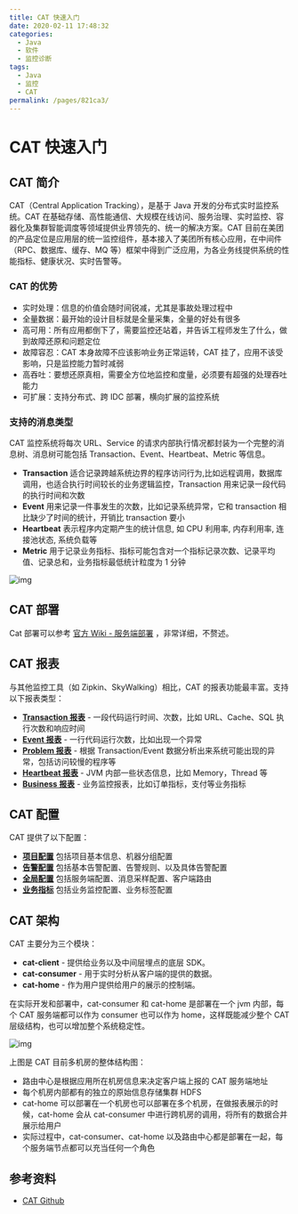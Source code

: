 ```yaml
---
title: CAT 快速入门
date: 2020-02-11 17:48:32
categories:
  - Java
  - 软件
  - 监控诊断
tags:
  - Java
  - 监控
  - CAT
permalink: /pages/821ca3/
---
```


# CAT 快速入门

## CAT 简介

CAT（Central Application Tracking），是基于 Java 开发的分布式实时监控系统。CAT 在基础存储、高性能通信、大规模在线访问、服务治理、实时监控、容器化及集群智能调度等领域提供业界领先的、统一的解决方案。CAT 目前在美团的产品定位是应用层的统一监控组件，基本接入了美团所有核心应用，在中间件（RPC、数据库、缓存、MQ 等）框架中得到广泛应用，为各业务线提供系统的性能指标、健康状况、实时告警等。

### CAT 的优势

- 实时处理：信息的价值会随时间锐减，尤其是事故处理过程中
- 全量数据：最开始的设计目标就是全量采集，全量的好处有很多
- 高可用：所有应用都倒下了，需要监控还站着，并告诉工程师发生了什么，做到故障还原和问题定位
- 故障容忍：CAT 本身故障不应该影响业务正常运转，CAT 挂了，应用不该受影响，只是监控能力暂时减弱
- 高吞吐：要想还原真相，需要全方位地监控和度量，必须要有超强的处理吞吐能力
- 可扩展：支持分布式、跨 IDC 部署，横向扩展的监控系统

### 支持的消息类型

CAT 监控系统将每次 URL、Service 的请求内部执行情况都封装为一个完整的消息树、消息树可能包括 Transaction、Event、Heartbeat、Metric 等信息。

- **Transaction** 适合记录跨越系统边界的程序访问行为,比如远程调用，数据库调用，也适合执行时间较长的业务逻辑监控，Transaction 用来记录一段代码的执行时间和次数
- **Event** 用来记录一件事发生的次数，比如记录系统异常，它和 transaction 相比缺少了时间的统计，开销比 transaction 要小
- **Heartbeat** 表示程序内定期产生的统计信息, 如 CPU 利用率, 内存利用率, 连接池状态, 系统负载等
- **Metric** 用于记录业务指标、指标可能包含对一个指标记录次数、记录平均值、记录总和，业务指标最低统计粒度为 1 分钟

![img](https://raw.githubusercontent.com/dunwu/images/dev/snap/20200211174235.png)

## CAT 部署

Cat 部署可以参考 [官方 Wiki - 服务端部署](https://github.com/dianping/cat/wiki/readme_server) ，非常详细，不赘述。

## CAT 报表

与其他监控工具（如 Zipkin、SkyWalking）相比，CAT 的报表功能最丰富。支持以下报表类型：

- **[Transaction 报表](https://github.com/dianping/cat/wiki/transaction)** - 一段代码运行时间、次数，比如 URL、Cache、SQL 执行次数和响应时间
- **[Event 报表](https://github.com/dianping/cat/wiki/event)** - 一行代码运行次数，比如出现一个异常
- **[Problem 报表](https://github.com/dianping/cat/wiki/problem)** - 根据 Transaction/Event 数据分析出来系统可能出现的异常，包括访问较慢的程序等
- **[Heartbeat 报表](https://github.com/dianping/cat/wiki/heartbeat)** - JVM 内部一些状态信息，比如 Memory，Thread 等
- **[Business 报表](https://github.com/dianping/cat/wiki/business)** - 业务监控报表，比如订单指标，支付等业务指标

## CAT 配置

CAT 提供了以下配置：

- **[项目配置](https://github.com/dianping/cat/wiki/project)** 包括项目基本信息、机器分组配置
- **[告警配置](https://github.com/dianping/cat/wiki/alarm)** 包括基本告警配置、告警规则、以及具体告警配置
- **[全局配置](https://github.com/dianping/cat/wiki/global)** 包括服务端配置、消息采样配置、客户端路由
- **[业务指标](https://github.com/dianping/cat/wiki/business)** 包括业务监控配置、业务标签配置

## CAT 架构

CAT 主要分为三个模块：

- **cat-client** - 提供给业务以及中间层埋点的底层 SDK。
- **cat-consumer** - 用于实时分析从客户端的提供的数据。
- **cat-home** - 作为用户提供给用户的展示的控制端。

在实际开发和部署中，cat-consumer 和 cat-home 是部署在一个 jvm 内部，每个 CAT 服务端都可以作为 consumer 也可以作为 home，这样既能减少整个 CAT 层级结构，也可以增加整个系统稳定性。

![img](https://raw.githubusercontent.com/dunwu/images/dev/snap/20200211174001.png)

上图是 CAT 目前多机房的整体结构图：

- 路由中心是根据应用所在机房信息来决定客户端上报的 CAT 服务端地址
- 每个机房内部都有的独立的原始信息存储集群 HDFS
- cat-home 可以部署在一个机房也可以部署在多个机房，在做报表展示的时候，cat-home 会从 cat-consumer 中进行跨机房的调用，将所有的数据合并展示给用户
- 实际过程中，cat-consumer、cat-home 以及路由中心都是部署在一起，每个服务端节点都可以充当任何一个角色

## 参考资料

- [CAT Github](https://github.com/dianping/cat)
